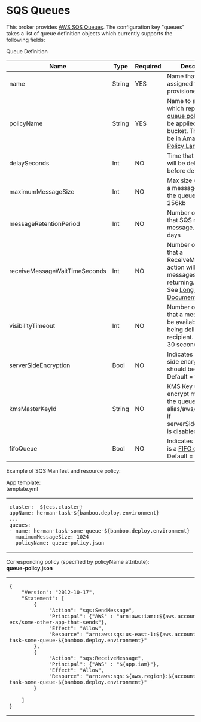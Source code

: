 # SQS Queues

This broker provides [AWS SQS Queues](https://aws.amazon.com/sqs/). The
configuration key "queues" takes a list of queue definition objects
which currently supports the following fields:

Queue Definition

| Name                          | Type   | Required | Description                                                                                                                                                                                                                                                                                                                                     |
|-------------------------------|--------|----------|-------------------------------------------------------------------------------------------------------------------------------------------------------------------------------------------------------------------------------------------------------------------------------------------------------------------------------------------------|
| name                          | String | YES      | Name that will be assigned to the provisioned queue                                                                                                                                                                                                                                                                                             |
| policyName                    | String | YES      | Name to a JSON file which represents the [queue policy](https://docs.aws.amazon.com/AWSSimpleQueueService/latest/SQSDeveloperGuide/sqs-writing-an-sqs-policy.html) that will be applied to the bucket. This should be in Amazon [Access Policy Language](https://docs.aws.amazon.com/AmazonS3/latest/dev/access-policy-language-overview.html). |
| delaySeconds                  | Int    | NO       | Time that messages will be delayed before delivery                                                                                                                                                                                                                                                                                              |
| maximumMessageSize            | Int    | NO       | Max size (in bytes) of a message sent in the queue. Default = 256kb                                                                                                                                                                                                                                                                             |
| messageRetentionPeriod        | Int    | NO       | Number of seconds that SQS retains a message. Default = 4 days                                                                                                                                                                                                                                                                                  |
| receiveMessageWaitTimeSeconds | Int    | NO       | Number of seconds that a ReceiveMessage action will wait for messages before returning. Default = 0 See [Long Polling Documentation](https://docs.aws.amazon.com/AWSSimpleQueueService/latest/SQSDeveloperGuide/sqs-long-polling.html)                                                                                                          |
| visibilityTimeout             | Int    | NO       | Number of seconds that a message won't be available after being delivered to a recipient. Default = 30 seconds                                                                                                                                                                                                                                  |
| serverSideEncryption          | Bool   | NO       | Indicates if server side encryption should be turned on. Default = true                                                                                                                                                                                                                                                                         |
| kmsMasterKeyId                | String | NO       | KMS Key used to encrypt messages in the queue. Default = alias/aws/sqs or null if serverSideEncryption is disabled                                                                                                                                                                                                                              |
| fifoQueue                     | Bool   | NO       | Indicates if the queue is a [FIFO queue](http://docs.aws.amazon.com/AWSSimpleQueueService/latest/SQSDeveloperGuide/FIFO-queues.html). Default = false                                                                                                                                                                                           |

  

  

Example of SQS Manifest and resource policy:

App template:  
template.yml

<table>
<tbody>
<tr class="odd">
<td><pre><code>cluster:  ${ecs.cluster}
appName: herman-task-${bamboo.deploy.environment}
...
queues:
- name: herman-task-some-queue-${bamboo.deploy.environment}
  maximumMessageSize: 1024
  policyName: queue-policy.json</code></pre></td>
</tr>
</tbody>
</table>

Corresponding policy (specified by policyName attribute):  
**queue-policy.json**

<table>
<tbody>
<tr class="odd">
<td><pre><code>{
    &quot;Version&quot;: &quot;2012-10-17&quot;,
    &quot;Statement&quot;: [
        {
             &quot;Action&quot;: &quot;sqs:SendMessage&quot;,
             &quot;Principal&quot;: {&quot;AWS&quot; : &quot;arn:aws:iam::${aws.account}:role/aws-ecs/some-other-app-that-sends&quot;},
             &quot;Effect&quot;: &quot;Allow&quot;,
             &quot;Resource&quot;: &quot;arn:aws:sqs:us-east-1:${aws.account}:herman-task-some-queue-${bamboo.deploy.environment}&quot;
        },
        {
             &quot;Action&quot;: &quot;sqs:ReceiveMessage&quot;,
             &quot;Principal&quot;: {&quot;AWS&quot; : &quot;${app.iam}&quot;},
             &quot;Effect&quot;: &quot;Allow&quot;,
             &quot;Resource&quot;: &quot;arn:aws:sqs:${aws.region}:${account.id}:herman-task-some-queue-${bamboo.deploy.environment}&quot;
        }
         
    ]
}</code></pre></td>
</tr>
</tbody>
</table>
